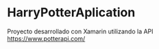 # HarryPotterAplication
Proyecto desarrollado con Xamarin utilizando la API https://www.potterapi.com/ 
